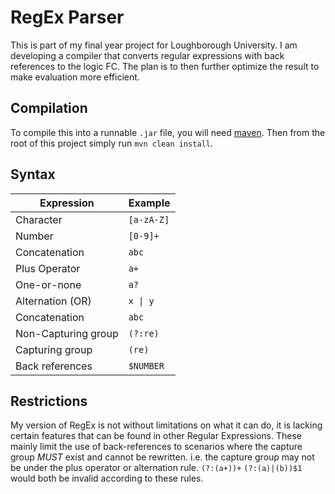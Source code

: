 # RegEx Parser

This is part of my final year project for Loughborough University. I am developing a compiler that converts regular expressions with back references to the logic FC.
The plan is to then further optimize the result to make evaluation more efficient.

## Compilation

To compile this into a runnable `.jar` file, you will need [maven](https://maven.apache.org). Then from the root of this project simply run `mvn clean install`.

## Syntax

| Expression          | Example |
|---------------------|--------|
| Character           | `[a-zA-Z]` |
| Number              | `[0-9]+` |
| Concatenation       | `abc` |
| Plus Operator       | `a+`|
| One-or-none         | `a?`|
| Alternation (OR)    | `x \| y` |
| Concatenation       | `abc` |
| Non-Capturing group | `(?:re)`|
| Capturing group     | `(re)`|
| Back references     | `$NUMBER`|

## Restrictions

My version of RegEx is not without limitations on what it can do, it is lacking certain features that can be found in other Regular Expressions. 
These mainly limit the use of back-references to scenarios where the capture group *MUST* exist and cannot be rewritten. 
i.e. the capture group may not be under the plus operator or alternation rule. 
  `(?:(a+))+` `(?:(a)|(b))$1` would both be invalid according to these rules.

